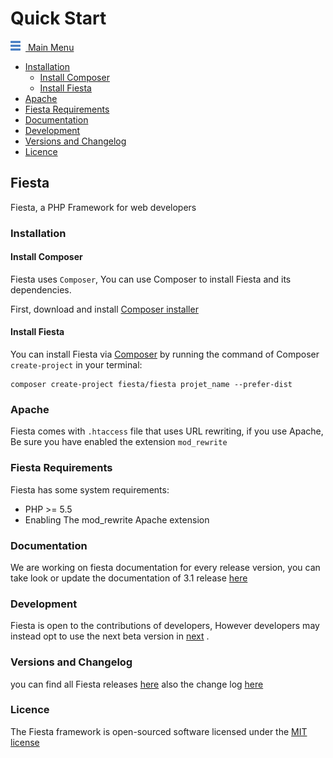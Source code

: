 # Quick Start

[![alt return](https://raw.githubusercontent.com/fiesta-framework/Art/master/Resources/signs.png) Main Menu](https://gitlab.com/lighty/Docstree/3.2/#index)

- [Installation](#installation)
	- [Install Composer](#install-composer)
	- [Install Fiesta](#install-fiesta)
- [Apache](#apache)
- [Fiesta Requirements](#fiesta-requirements)
- [Documentation](#documentation)
- [Development](#development)
- [Versions and Changelog](#versions-and-changelog)
- [Licence](#licence)

## Fiesta

Fiesta, a PHP Framework for web developers

### Installation

#### Install Composer

Fiesta uses `Composer`, You can use Composer  to install Fiesta and its dependencies.

First, download and install [Composer installer](https://getcomposer.org/)

#### Install Fiesta

You can install Fiesta via [Composer](https://getcomposer.org/) by running the command of Composer `create-project` in your terminal:

	composer create-project fiesta/fiesta projet_name --prefer-dist


###  Apache

Fiesta comes with `.htaccess` file that uses URL rewriting, if you use Apache, Be sure you have enabled the extension `mod_rewrite`


### Fiesta Requirements

Fiesta has some system requirements:
* PHP >= 5.5
* Enabling The mod_rewrite Apache extension


### Documentation

We are working on fiesta documentation for every release version, you can take look or update the documentation of 3.1 release [here](https://gitlab.com/lighty/Docstree/3.1)


### Development

Fiesta is open to the contributions of developers, However developers may instead opt to use the next beta version in [next](https://github.com/fiesta-framework/Fiesta/tree/next) .


### Versions and Changelog

you can find all Fiesta releases [here](https://github.com/fiesta-framework/Fiesta/releases) also the change log [here](https://github.com/fiesta-framework/Fiesta/blob/master/changes.md)


### Licence

The Fiesta framework is open-sourced software licensed under the [MIT license](http://opensource.org/licenses/MIT)
